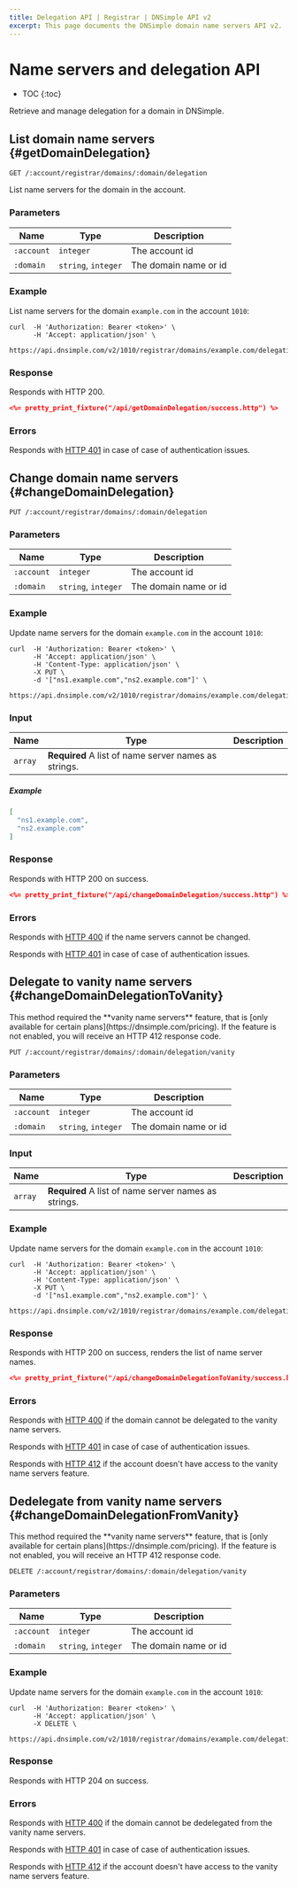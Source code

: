 ```yaml
---
title: Delegation API | Registrar | DNSimple API v2
excerpt: This page documents the DNSimple domain name servers API v2.
---
```


# Name servers and delegation API

* TOC
{:toc}

Retrieve and manage delegation for a domain in DNSimple.


## List domain name servers {#getDomainDelegation}

    GET /:account/registrar/domains/:domain/delegation

List name servers for the domain in the account.

### Parameters

Name | Type | Description
-----|------|------------
`:account` | `integer` | The account id
`:domain` | `string`, `integer` | The domain name or id

### Example

List name servers for the domain `example.com` in the account `1010`:

    curl  -H 'Authorization: Bearer <token>' \
          -H 'Accept: application/json' \
          https://api.dnsimple.com/v2/1010/registrar/domains/example.com/delegation

### Response

Responds with HTTP 200.

~~~json
<%= pretty_print_fixture("/api/getDomainDelegation/success.http") %>
~~~

### Errors

Responds with [HTTP 401](/v2#unauthorized) in case of case of authentication issues.

## Change domain name servers {#changeDomainDelegation}

    PUT /:account/registrar/domains/:domain/delegation

### Parameters

Name | Type | Description
-----|------|------------
`:account` | `integer` | The account id
`:domain` | `string`, `integer` | The domain name or id

### Example

Update name servers for the domain `example.com` in the account `1010`:

    curl  -H 'Authorization: Bearer <token>' \
          -H 'Accept: application/json' \
          -H 'Content-Type: application/json' \
          -X PUT \
          -d '["ns1.example.com","ns2.example.com"]' \
          https://api.dnsimple.com/v2/1010/registrar/domains/example.com/delegation

### Input

Name | Type | Description
-----|------|------------
 | `array` | **Required** A list of name server names as strings.

##### Example

~~~json
[
  "ns1.example.com",
  "ns2.example.com"
]
~~~

### Response

Responds with HTTP 200 on success.

~~~json
<%= pretty_print_fixture("/api/changeDomainDelegation/success.http") %>
~~~

### Errors

Responds with [HTTP 400](/v2#bad-request) if the name servers cannot be changed.

Responds with [HTTP 401](/v2#unauthorized) in case of case of authentication issues.


## Delegate to vanity name servers {#changeDomainDelegationToVanity}

<note>
This method required the **vanity name servers** feature, that is [only available for certain plans](https://dnsimple.com/pricing). If the feature is not enabled, you will receive an HTTP 412 response code.
</note>

    PUT /:account/registrar/domains/:domain/delegation/vanity

### Parameters

Name | Type | Description
-----|------|------------
`:account` | `integer` | The account id
`:domain` | `string`, `integer` | The domain name or id

### Input

Name | Type | Description
-----|------|------------
 | `array` | **Required** A list of name server names as strings.

### Example

Update name servers for the domain `example.com` in the account `1010`:

    curl  -H 'Authorization: Bearer <token>' \
          -H 'Accept: application/json' \
          -H 'Content-Type: application/json' \
          -X PUT \
          -d '["ns1.example.com","ns2.example.com"]' \
          https://api.dnsimple.com/v2/1010/registrar/domains/example.com/delegation/vanity

### Response

Responds with HTTP 200 on success, renders the list of name server names.

~~~json
<%= pretty_print_fixture("/api/changeDomainDelegationToVanity/success.http") %>
~~~

### Errors

Responds with [HTTP 400](/v2#bad-request) if the domain cannot be delegated to the vanity name servers.

Responds with [HTTP 401](/v2#unauthorized) in case of case of authentication issues.

Responds with [HTTP 412](/v2#precondition-failed) if the account doesn't have access to the vanity name servers feature.

## Dedelegate from vanity name servers {#changeDomainDelegationFromVanity}

<note>
This method required the **vanity name servers** feature, that is [only available for certain plans](https://dnsimple.com/pricing). If the feature is not enabled, you will receive an HTTP 412 response code.
</note>

    DELETE /:account/registrar/domains/:domain/delegation/vanity

### Parameters

Name | Type | Description
-----|------|------------
`:account` | `integer` | The account id
`:domain` | `string`, `integer` | The domain name or id

### Example

Update name servers for the domain `example.com` in the account `1010`:

    curl  -H 'Authorization: Bearer <token>' \
          -H 'Accept: application/json' \
          -X DELETE \
          https://api.dnsimple.com/v2/1010/registrar/domains/example.com/delegation/vanity

### Response

Responds with HTTP 204 on success.

### Errors

Responds with [HTTP 400](/v2#bad-request) if the domain cannot be dedelegated from the vanity name servers.

Responds with [HTTP 401](/v2#unauthorized) in case of case of authentication issues.

Responds with [HTTP 412](/v2#precondition-failed) if the account doesn't have access to the vanity name servers feature.
